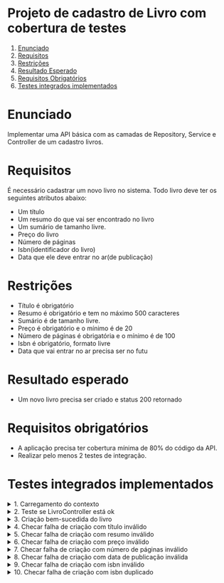 # Projeto de cadastro de Livro com cobertura de testes

1. [Enunciado](#enunciado)
2. [Requisitos](#requisitos)
3. [Restrições](#restricoes)
4. [Resultado Esperado](#resultadoEsperado)
5. [Requisitos Obrigatórios](#requisitosObrigatorios)
6. [Testes integrados implementados](#testesIntegradosImplementados)

# Enunciado <a id="enunciado"></a>

Implementar uma API básica com as camadas de Repository, Service e Controller de um cadastro livros.

# Requisitos <a id="requisitos"></a>

É necessário cadastrar um novo livro no sistema.
Todo livro deve ter os seguintes atributos abaixo:

* Um título
* Um resumo do que vai ser encontrado no livro
* Um sumário de tamanho livre.
* Preço do livro
* Número de páginas
* Isbn(identificador do livro)
* Data que ele deve entrar no ar(de publicação)

# Restrições <a id="restricoes"></a>


* Título é obrigatório
* Resumo é obrigatório e tem no máximo 500 caracteres
* Sumário é de tamanho livre.
* Preço é obrigatório e o mínimo é de 20
* Número de páginas é obrigatória e o mínimo é de 100
* Isbn é obrigatório, formato livre
* Data que vai entrar no ar precisa ser no futu


# Resultado esperado <a id="resultadoEsperado"></a>


* Um novo livro precisa ser criado e status 200 retornado

# Requisitos obrigatórios <a id="requisitosObrigatorios"></a>

* A aplicação precisa ter cobertura mínima de 80% do código da API.
* Realizar pelo menos 2 testes de integração.

# Testes integrados implementados <a id="testesIntegradosImplementados"></a>
<details>
  <summary>1. Carregamento do contexto</summary>
  <h5>Objetivo</h5>
  <ul>
    <li>Checar se contexto da aplicação foi carregado</li>
  </ul>
  <h5>Código</h5>

  ```java
    @Test
    public void carregouContexto(){
        Assertions.assertTrue(controller != null);
    }
  ```
</details>

<details>
  <summary>2. Teste se LivroController está ok</summary>
  <h5>Objetivo</h5>
  <ul>
    <li>Checar se o LivroController está ativo</li>
  </ul>
  <h5>Código</h5>

  ```java
    @Test
    public void testeOk() throws Exception{
        this.mockMvc
                .perform(MockMvcRequestBuilders.get("/livro"))
                .andDo(MockMvcResultHandlers.print())
                .andExpect(MockMvcResultMatchers.status().isOk());
    }
  ```
</details>

<details>
  <summary>3. Criação bem-sucedida do livro</summary>
  <h5>Objetivo</h5>
  <ul>
    <li>Checar se é possível a criação bem-sucedida de 1 livro</li>
  </ul>
  <h5>Código</h5>

  ```java
    @Test
    public void criarLivroComSucesso() throws Exception{
        LivroDto livroDto = new LivroDto();

        livroDto.setTitulo("Teste");
        livroDto.setResumo("Resumo do livro");
        livroDto.setSumario("Sumario");
        livroDto.setPreco(20.00);
        livroDto.setPaginas(100);
        livroDto.setIsbn("978-6559871121");
        livroDto.setDataPublicacao(Date.valueOf(LocalDate.now().plusDays(1)));

        ObjectMapper mapper = new ObjectMapper();
        String json = mapper.writeValueAsString(livroDto);

        this.mockMvc
                .perform(MockMvcRequestBuilders.post("/livro")
                        .contentType(MediaType.APPLICATION_JSON)
                        .content(json)
                )
                .andDo(MockMvcResultHandlers.print())
                .andExpect(MockMvcResultMatchers.status().isOk());
        LivroEntity livro = repository.findByIsbn("978-6559871121");

        Assertions.assertEquals("Teste", livro.getTitulo());
        Assertions.assertEquals("Resumo do livro", livro.getResumo());
        Assertions.assertEquals("Sumario", livro.getSumario());
        Assertions.assertEquals(20.00, livro.getPreco());
        Assertions.assertEquals(100, livro.getPaginas());
        Assertions.assertEquals("978-6559871121", livro.getIsbn());
        Assertions.assertEquals(Date.valueOf(LocalDate.now().plusDays(1)), livro.getDataPublicacao());

    }
  ```
</details>

<details>
  <summary>4. Checar falha de criação com título inválido</summary>
  <h5>Objetivo</h5>
  <ul>
    <li>Checar se a aplicação rejeita a criação de um livro com 'título' inválido</li>
  </ul>
  <h5>Código</h5>

  ```java
    @Test
    public void criarLivroTituloInvalidoComFalha() throws Exception{
      LivroDto livro1 = new LivroDto();

      livro1.setTitulo("");
      livro1.setResumo("Resumo do livro");
      livro1.setSumario("Sumario");
      livro1.setPreco(20.00);
      livro1.setPaginas(100);
      livro1.setIsbn("978-6559871122");
      livro1.setDataPublicacao(Date.valueOf(LocalDate.now().plusDays(1)));

      ObjectMapper mapper = new ObjectMapper();
      String json = mapper.writeValueAsString(livro1);

      this.mockMvc
            .perform(MockMvcRequestBuilders.post("/livro")
                    .contentType(MediaType.APPLICATION_JSON)
                    .content(json)
            )
            .andDo(MockMvcResultHandlers.print())
            .andExpect(MockMvcResultMatchers.status().is4xxClientError());
    }
  ```
</details>

<details>
  <summary>5. Checar falha de criação com resumo inválido</summary>
  <h5>Objetivo</h5>
  <ul>
    <li>Checar se aplicação rejeita criação de livro com resumo inválido</li>
  </ul>
  <h5>Código</h5>

  ```java
    @Test
    public void criarLivroResumoInvalidoComFalha() throws Exception{
        LivroDto livro1 = new LivroDto();

        livro1.setTitulo("Titulo");
        livro1.setResumo("testetestetestetestetestetestetestetestetestetestetestetestetestetestetestetestetestetestetes" +
                "tetestetestetestetestetestetestetestetestetestetestetestetestetestetestetestetestetestetestetesteteste" +
                "testetestetestetestetestetestetestetestetestetestetestetestetestetestetestetestetestetestetestetestete" +
                "stetestetestetestetestetestetestetestetestetestetestetestetestetestetestetestetestetestetestetestetes" +
                "tetestetestetestetestetestetestetestetestetestetestetestetestetestetestetestetestetestetesteteste" +
                "teste1");
        livro1.setSumario("Sumario");
        livro1.setPreco(20.00);
        livro1.setPaginas(100);
        livro1.setIsbn("978-6559871123");
        livro1.setDataPublicacao(Date.valueOf(LocalDate.now().plusDays(1)));

        ObjectMapper mapper = new ObjectMapper();
        String json = mapper.writeValueAsString(livro1);

        this.mockMvc
                .perform(MockMvcRequestBuilders.post("/livro")
                        .contentType(MediaType.APPLICATION_JSON)
                        .content(json)
                )
                .andDo(MockMvcResultHandlers.print())
                .andExpect(MockMvcResultMatchers.status().is4xxClientError());

    }
  ```
</details>

<details>
  <summary>6. Checar falha de criação com preço inválido</summary>
  <h5>Objetivo</h5>
  <ul>
    <li>Checar se aplicação rejeita livro com preço menor que o mínimo (20,00 reais) </li>
  </ul>
  <h5>Código</h5>

  ```java
    @Test
    public void criarLivroPrecoInvalidoComFalha() throws Exception{
        LivroDto livro1 = new LivroDto();

        livro1.setTitulo("Titulo");
        livro1.setResumo("teste");
        livro1.setSumario("Sumario");
        livro1.setPreco(19.99);
        livro1.setPaginas(100);
        livro1.setIsbn("978-6559871123");
        livro1.setDataPublicacao(Date.valueOf(LocalDate.now().plusDays(1)));

        ObjectMapper mapper = new ObjectMapper();
        String json = mapper.writeValueAsString(livro1);

        this.mockMvc
                .perform(MockMvcRequestBuilders.post("/livro")
                        .contentType(MediaType.APPLICATION_JSON)
                        .content(json)
                )
                .andDo(MockMvcResultHandlers.print())
                .andExpect(MockMvcResultMatchers.status().is4xxClientError());

    }
  ```
</details>

<details>
  <summary>7. Checar falha de criação com número de páginas inválido</summary>
  <h5>Objetivo</h5>
  <ul>
    <li>Checar se aplicação rejeita livro com menos páginas que o mínimo (100 páginas) </li>
  </ul>
  <h5>Código</h5>

  ```java
    @Test
    public void criarLivroPaginasInvalidoComFalha() throws Exception{
        LivroDto livro1 = new LivroDto();

        livro1.setTitulo("Titulo");
        livro1.setResumo("teste");
        livro1.setSumario("Sumario");
        livro1.setPreco(20.00);
        livro1.setPaginas(99);
        livro1.setIsbn("978-6559871123");
        livro1.setDataPublicacao(Date.valueOf(LocalDate.now().plusDays(1)));

        ObjectMapper mapper = new ObjectMapper();
        String json = mapper.writeValueAsString(livro1);

        this.mockMvc
                .perform(MockMvcRequestBuilders.post("/livro")
                        .contentType(MediaType.APPLICATION_JSON)
                        .content(json)
                )
                .andDo(MockMvcResultHandlers.print())
                .andExpect(MockMvcResultMatchers.status().is4xxClientError());

    }
  ```
</details>

<details>
  <summary>8. Checar falha de criação com data de publicação inválida</summary>
  <h5>Objetivo</h5>
  <ul>
    <li>Checar se aplicação rejeita criação de livro com data inválida (anterior ou igual à data de hoje)</li>
  </ul>
  <h5>Código</h5>

  ```java
    @Test
    public void criarLivroDataInvalidaComFalha() throws Exception{
        LivroDto livro1 = new LivroDto();

        livro1.setTitulo("Titulo");
        livro1.setResumo("teste");
        livro1.setSumario("Sumario");
        livro1.setPreco(20.00);
        livro1.setPaginas(100);
        livro1.setIsbn("978-6559871123");
        livro1.setDataPublicacao(Date.valueOf(LocalDate.now()));

        ObjectMapper mapper = new ObjectMapper();
        String json = mapper.writeValueAsString(livro1);

        this.mockMvc
                .perform(MockMvcRequestBuilders.post("/livro")
                        .contentType(MediaType.APPLICATION_JSON)
                        .content(json)
                )
                .andDo(MockMvcResultHandlers.print())
                .andExpect(MockMvcResultMatchers.status().is4xxClientError());

    }
  ```
</details>

<details>
  <summary>9. Checar falha de criação com isbn inválido</summary>
  <h5>Objetivo</h5>
  <ul>
    <li>Checar se aplicação rejeita criação de livro com ibsn inválido (nulo ou em branco)</li>
  </ul>
  <h5>Código</h5>

  ```java
    @Test
    public void criarLivroIsbnInvalidaComFalha() throws Exception{
      LivroDto livro1 = new LivroDto();

      livro1.setTitulo("Titulo");
      livro1.setResumo("teste");
      livro1.setSumario("Sumario");
      livro1.setPreco(20.00);
      livro1.setPaginas(100);
      livro1.setIsbn("");
      livro1.setDataPublicacao(Date.valueOf(LocalDate.now()));

      ObjectMapper mapper = new ObjectMapper();
      String json = mapper.writeValueAsString(livro1);

      this.mockMvc
      .perform(MockMvcRequestBuilders.post("/livro")
            .contentType(MediaType.APPLICATION_JSON)
            .content(json)
      )
      .andDo(MockMvcResultHandlers.print())
      .andExpect(MockMvcResultMatchers.status().is4xxClientError());

    }
  ```
</details>

<details>
  <summary>10. Checar falha de criação com isbn duplicado</summary>
  <h5>Objetivo</h5>
  <ul>
    <li>Checar se aplicação rejeita criação de livro com isbn já existente na base (isbn é um identificado único)</li>
  </ul>
  <h5>Código</h5>

  ```java
    @Test
    public void criarLivroIsbnRepetidoComFalha() throws Exception{
      LivroDto livro1 = new LivroDto();

      livro1.setTitulo("Titulo");
      livro1.setResumo("teste");
      livro1.setSumario("Sumario");
      livro1.setPreco(20.00);
      livro1.setPaginas(100);
      livro1.setIsbn("978-6559871125");
      livro1.setDataPublicacao(Date.valueOf(LocalDate.now().plusDays(1)));

      ObjectMapper mapper = new ObjectMapper();
      String json = mapper.writeValueAsString(livro1);

      repository.save(livroMapper.update(livro1));

      this.mockMvc
              .perform(MockMvcRequestBuilders.post("/livro")
                      .contentType(MediaType.APPLICATION_JSON)
                      .content(json)
              )
              .andDo(MockMvcResultHandlers.print())
              .andExpect(MockMvcResultMatchers.status().is4xxClientError());
    }
  ```
</details>